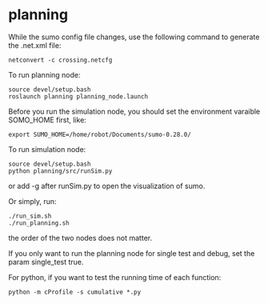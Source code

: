 # planning

While the sumo config file changes, use the following command to generate the .net.xml file:
```
netconvert -c crossing.netcfg
```
To run planning node:
```
source devel/setup.bash
roslaunch planning planning_node.launch
```

Before you run the simulation node, you should set the environment varaible SOMO_HOME first, like:
```
export SUMO_HOME=/home/robot/Documents/sumo-0.28.0/
```

To run simulation node:
```
source devel/setup.bash
python planning/src/runSim.py
```
or add -g after runSim.py to open the visualization of sumo.

Or simply, run:
```
./run_sim.sh
./run_planning.sh
```
the order of the two nodes does not matter.

If you only want to run the planning node for single test and debug, set the param single_test true.

For python, if you want to test the running time of each function:
```
python -m cProfile -s cumulative *.py
```
